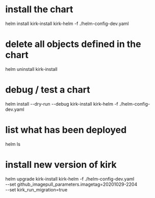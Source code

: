 # install the chart
helm install kirk-install kirk-helm -f ./helm-config-dev.yaml

# delete all objects defined in the chart
helm uninstall kirk-install

# debug / test a chart
helm install --dry-run --debug kirk-install kirk-helm -f ./helm-config-dev.yaml

# list what has been deployed
helm ls

# install new version of kirk
helm upgrade kirk-install kirk-helm -f ./helm-config-dev.yaml \
  --set github_imagepull_parameters.imagetag=20201029-2204 \
  --set kirk_run_migration=true
   
